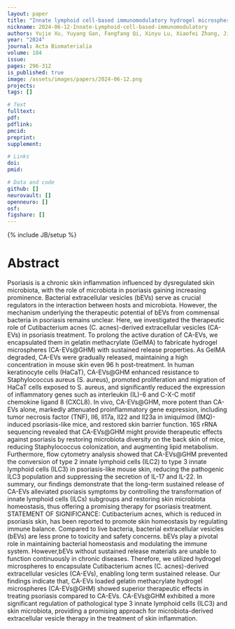 ```yaml
---
layout: paper
title: "Innate lymphoid cell-based immunomodulatory hydrogel microspheres containing Cutibacterium acnes extracellular vesicles for the treatment of psoriasis​"
nickname: 2024-06-12-Innate-Lymphoid-cell-based-immunomodulatory
authors: Yujie Xu, Yuyang Gan, Fangfang Qi, Xinyu Lu, Xiaofei Zhang, Jiarui Zhang, Hailin Wang, Yue Li, Zhiyang Zhou, Xusheng Wang, Dongqiang Zeng, Feng Lu, Chunhua Zhang, Biao Cheng, Zhiqi Hu, Gaofeng Wang​
year: "2024"
journal: Acta Biomaterialia
volume: 184
issue: 
pages: 296-312
is_published: true
image: /assets/images/papers/2024-06-12.png
projects:
tags: []

# Text
fulltext:
pdf:
pdflink:
pmcid:
preprint:
supplement:

# Links
doi:
pmid:

# Data and code
github: []
neurovault: []
openneuro: []
osf:
figshare: []
---
```

{% include JB/setup %}

# Abstract

Psoriasis is a chronic skin inflammation influenced by dysregulated skin microbiota, with the role of microbiota in psoriasis gaining increasing prominence. Bacterial extracellular vesicles (bEVs) serve as crucial regulators in the interaction between hosts and microbiota. However, the mechanism underlying the therapeutic potential of bEVs from commensal bacteria in psoriasis remains unclear. Here, we investigated the therapeutic role of Cutibacterium acnes (C. acnes)-derived extracellular vesicles (CA-EVs) in psoriasis treatment. To prolong the active duration of CA-EVs, we encapsulated them in gelatin methacrylate (GelMA) to fabricate hydrogel microspheres (CA-EVs@GHM) with sustained release properties. As GelMA degraded, CA-EVs were gradually released, maintaining a high concentration in mouse skin even 96 h post-treatment. In human keratinocyte cells (HaCaT), CA-EVs@GHM enhanced resistance to Staphylococcus aureus (S. aureus), promoted proliferation and migration of HaCaT cells exposed to S. aureus, and significantly reduced the expression of inflammatory genes such as interleukin (IL)-6 and C-X-C motif chemokine ligand 8 (CXCL8). In vivo, CA-EVs@GHM, more potent than CA-EVs alone, markedly attenuated proinflammatory gene expression, including tumor necrosis factor (TNF), Il6, Il17a, Il22 and Il23a in imiquimod (IMQ)-induced psoriasis-like mice, and restored skin barrier function. 16S rRNA sequencing revealed that CA-EVs@GHM might provide therapeutic effects against psoriasis by restoring microbiota diversity on the back skin of mice, reducing Staphylococcus colonization, and augmenting lipid metabolism. Furthermore, flow cytometry analysis showed that CA-EVs@GHM prevented the conversion of type 2 innate lymphoid cells (ILC2) to type 3 innate lymphoid cells (ILC3) in psoriasis-like mouse skin, reducing the pathogenic ILC3 population and suppressing the secretion of IL-17 and IL-22. In summary, our findings demonstrate that the long-term sustained release of CA-EVs alleviated psoriasis symptoms by controlling the transformation of innate lymphoid cells (ILCs) subgroups and restoring skin microbiota homeostasis, thus offering a promising therapy for psoriasis treatment. STATEMENT OF SIGNIFICANCE: Cutibacterium acnes, which is reduced in psoriasis skin, has been reported to promote skin homeostasis by regulating immune balance. Compared to live bacteria, bacterial extracellular vesicles (bEVs) are less prone to toxicity and safety concerns. bEVs play a pivotal role in maintaining bacterial homeostasis and modulating the immune system. However,bEVs without sustained release materials are unable to function continuously in chronic diseases. Therefore, we utilized hydrogel microspheres to encapsulate Cutibacterium acnes (C. acnes)-derived extracellular vesicles (CA-EVs), enabling long term sustained release. Our findings indicate that, CA-EVs loaded gelatin methacrylate hydrogel microspheres (CA-EVs@GHM) showed superior therapeutic effects in treating psoriasis compared to CA-EVs. CA-EVs@GHM exhibited a more significant regulation of pathological type 3 innate lymphoid cells (ILC3) and skin microbiota, providing a promising approach for microbiota-derived extracellular vesicle therapy in the treatment of skin inflammation. 
